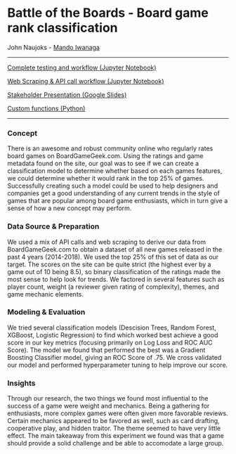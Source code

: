 # Battle of the Boards - Board game rank classification 
John Naujoks - [Mando Iwanaga](https://github.com/mandoiwanaga)
***
[Complete testing and workflow (Jupyter Notebook)](https://github.com/jnawjux/mod3_project/blob/master/final.ipynb)

[Web Scraping & API call workflow (Jupyter Notebook)](https://github.com/jnawjux/mod3_project/blob/master/bgg_scrape.ipynb)

[Stakeholder Presentation (Google Slides)](https://docs.google.com/presentation/d/1gYG9376JoFvMicMIsHURCwtKGJCtEXhjXfAyygJ4iEo/edit?usp=sharing)

[Custom functions (Python)](https://github.com/jnawjux/mod3_project/blob/master/functions.py)

***
### Concept
There is an awesome and robust community online who regularly rates board games on BoardGameGeek.com. Using the ratings and game metadata found on the site, our goal was to see if we can create a classification model to determine whether based on each games features, we could determine whether it would rank in the top 25% of games.  Successfully creating such a model could be used to help designers and companies get a good understanding of any current trends in the style of games that are popular among board game enthusiasts, which in turn give a sense of how a new concept may perform.

### Data Source & Preparation
We used a mix of API calls and web scraping to derive our data from BoardGameGeek.com to obtain a dataset of all new games released in the past 4 years (2014-2018). We used the top 25% of this set of data as our target. The scores on the site can be quite strict (the highest ever by a game out of 10 being 8.5), so binary classification of the ratings made the most sense to help look for trends.  We factored in several features such as player count, weight (a reviewer given rating of complexity), themes, and game mechanic elements. 

### Modeling & Evaluation
We tried several classification models (Descision Trees, Random Forest, XGBoost, Logistic Regression) to find which worked best achieve a good score in our key metrics (focusing primarily on Log Loss and ROC AUC Score). The model we found that performed the best was a Gradient Boosting Classifier model, giving an ROC Score of .75.  We cross validated our model and performed hyperparameter tuning to help improve our score. 

### Insights
Through our research, the two things we found most influential to the success of a game were weight and mechanics.  Being a gathering for enthusiasts, more complex games were often given more favorable reviews.  Certain mechanics appeared to be favored as well, such as card drafting, cooperative play, and hidden traitor.  The theme seemed to have very little effect. The main takeaway from this experiment we found was that a game should provide a solid challenge and be able to accomodate a large group. 

